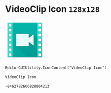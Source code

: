 # VideoClip Icon `128x128`
<img src="/img/VideoClip%20Icon.png" width=128 height=128>

``` CSharp
EditorGUIUtility.IconContent("VideoClip Icon")
```
```
VideoClip Icon
```
```
-8462782666828804213
```
